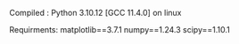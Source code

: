 Compiled : 
Python 3.10.12
[GCC 11.4.0] on linux

Requirments:
matplotlib==3.7.1
numpy==1.24.3
scipy==1.10.1
